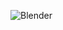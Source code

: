 ![Blender](https://img.shields.io/badge/blender-050505.svg?style=for-the-badge&logo=blender&logoColor=white)
